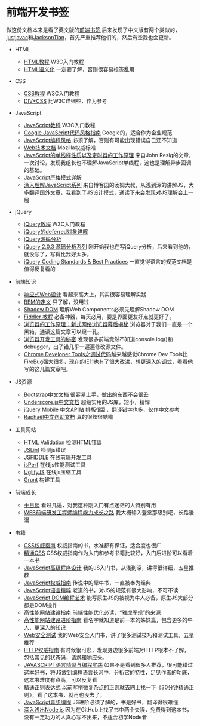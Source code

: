 # 前端开发书签

做这份文档本来是看了英文版的[前端书签](https://github.com/dypsilon/frontend-dev-bookmarks?source=cc),后来发现了中文版有两个类似的，[justjavac](https://github.com/justjavac/free-programming-books-zh_CN)和[JacksonTian](https://github.com/JacksonTian/fks)，首先严重推荐他们的，然后有空我也会更新。

+ HTML
  + [HTML教程](http://www.w3school.com.cn/html/) W3C入门教程
  + [HTML语义化](http://justineo.github.io/slideshows/semantic-html/) 一定要了解，否则很容易标签乱用

+ CSS
  + [CSS教程](http://www.w3school.com.cn/css/index.asp) W3C入门教程
  + [DIV+CSS](http://www.divcss5.com/) 比W3C详细些，作为参考

+ JavaScript
  + [JavaScript教程](http://www.w3school.com.cn/js/index.asp) W3C入门教程
  + [Google JavaScript代码风格指南](http://chajn.org/jsguide/javascriptguide.html) Google的，适合作为企业规范
  + [JavaScript编程风格](http://www.ruanyifeng.com/blog/2012/04/javascript_programming_style.html) 必须了解，否则有可能出现错误自己还不知道
  + [Web技术文档](https://developer.mozilla.org/zh-CN/docs/Web) Mozilla权威标准
  + [JavaScript的单线程性质以及定时器的工作原理](http://www.phpweblog.net/rainman/archive/2009/01/05/6267.html) 来自John Resig的文章，一次讨论，发现我组长也不理解JavaScript单线程，这也是理解异步回调的基础。
  + [JavaScript严格模式详解](http://www.ruanyifeng.com/blog/2013/01/javascript_strict_mode.html)
  + [深入理解JavaScript系列](http://www.cnblogs.com/TomXu/archive/2011/12/15/2288411.html) 来自博客园的汤姆大叔，从浅到深的讲解JS，大多翻译国外文章，我看到了JS设计模式，通读下来会发现对JS理解会上一层
 
+ jQuery
  + [jQuery教程](http://www.w3school.com.cn/jquery/) W3C入门教程
  + [jQuery的deferred对象详解](http://www.ruanyifeng.com/blog/2011/08/a_detailed_explanation_of_jquery_deferred_object.html)
  + [jQuery源码分析](http://www.cnblogs.com/nuysoft/archive/2011/11/14/2248023.html)
  + [jQuery 2.0.3 源码分析系列](http://www.cnblogs.com/aaronjs/p/3279314.html) 刚开始我也在写jQuery分析，后来看到他的，就没写了，写得比我好太多。
  + [jQuery Coding Standards & Best Practices](http://lab.abhinayrathore.com/jquery-standards/) 一直觉得语言的规范文档是值得反复看的

+ 前端知识
  + [响应式Web设计](http://beforweb.com/node/6) 看起来高大上，其实很容易理解实践
  + [BEM的定义](http://www.w3cplus.com/css/bem-definitions.html) 只了解，没用过
  + [Shadow DOM](http://www.toobug.net/article/what_is_shadow_dom.html) 理解Web Components必须先理解Shadow DOM
  + [Fiddler 教程](http://www.cnblogs.com/tankxiao/archive/2012/02/06/2337728.html) 必备神器，每天必用，要是界面更友好点就更好了。
  + [浏览器的工作原理：新式网络浏览器幕后揭秘](http://www.html5rocks.com/zh/tutorials/internals/howbrowserswork/) 浏览器对于我们一直是一个黑箱，通读这篇文章可以窥一孔。
  + [浏览器开发工具的秘密](http://jinlong.github.io/blog/2013/08/29/devtoolsecrets/) 发现很多前端竟然不知道console.log()和debugger，出了错几乎一遍遍修改源文件。
  + [Chrome Developer Tools之调试代码](http://www.kazaff.me/2014/01/14/chrome-developer-tools%E4%B9%8B%E8%B0%83%E8%AF%95%E4%BB%A3%E7%A0%81/)越来越感觉Chrome Dev Tools比FireBug强大很多，现在的IE11也有了很大改进，想更深入的调式，看看他写的这几篇文章吧。

+ JS资源
  + [Bootstrap中文文档](http://www.bootcss.com/) 很容易上手，做出的东西不会很丑
  + [Underscore.js中文文档](http://www.css88.com/doc/underscore/) 超级实用的JS库，短小，精悍
  + [jQuery Mobile 中文API站](http://www.jqmapi.com/) 排版很乱，翻译错字也多，仅作中文参考
  + [Raphaël中文帮助文档](http://lab.julying.com/raphael-js/docs/) 真的很炫很酷嘞

+ 工具网站
  + [HTML Validation](http://validator.w3.org/) 检测HTML错误
  + [JSLint](http://www.jslint.com/) 检测js错误
  + [JSFIDDLE](http://jsfiddle.net/) 在线前端开发工具
  + [jsPerf](http://jsperf.com/) 在线js性能测试工具
  + [UglifyJS](http://marijnhaverbeke.nl/uglifyjs) 在线js压缩工具
  + [Grunt](http://www.gruntjs.org/article/home.html) 构建工具
 
+ 前端成长
  + [十日谈](https://github.com/jayli/jayli.github.com/issues) 看过几遍，对我这种刚入门有点迷茫的人特别有用
  + [WEB前端研发工程师编程能力成长之路](http://www.cnblogs.com/eric6/archive/2011/03/23/1991777.html) 我大概输入登堂那级别吧，长路漫漫

+ 书籍
  + [CSS权威指南](http://book.douban.com/subject/1240134/) 权威指南的书，水准都有保证，适合度也很广
  + [精通CSS](http://book.douban.com/subject/4736167/) CSS权威指南作为入门和参考书籍比较好，入门后进阶可以看着一本书
  + [JavaScript高级程序设计](http://book.douban.com/subject/10546125/) 我的JS入门书，从浅到深，讲得很详细，五星推荐
  + [JavaScript权威指南](http://book.douban.com/subject/10549733/) 传说中的犀牛书，一直被奉为经典
  + [JavaScript语言精粹](http://book.douban.com/subject/3590768/) 老道的书，对JS的规范有很大影响，不可不读
  + [JavaScript DOM编程艺术](http://book.douban.com/subject/1921890/) 能写原生JS的被视为牛人必备，原生JS大部分都是DOM操作
  + [高性能网站建设指南](http://book.douban.com/subject/3132277/) 前端性能优化必读，“雅虎军规”的来源
  + [高性能网站建设进阶指南](http://book.douban.com/subject/4719162/) 看名字就知道是前一本的姊妹篇，包含更多的牛人，更深入的知识
  + [Web安全测试](http://book.douban.com/subject/4725272/) 我的Web安全入门书，讲了很多测试技巧和测试工具，五星推荐
  + [HTTP权威指南](http://book.douban.com/subject/10746113/) 有时候很可悲，发现身边很多前端对HTTP根本不了解，包括常见的状态码，请求和响应头。
  + [JAVASCRIPT语言精髓与编程实践](http://book.douban.com/subject/3012828/) 如果不是看到很多人推荐，很可能错过这本好书，将JS放到编程语言长河中，分析它的特性，足见作者的功底，这本书难度有点高，可以反复看
  + [精通正则表达式](http://book.douban.com/subject/2154713/) 以前写稍微复杂点的正则就去网上找一下《30分钟精通正则》，看了这本书，就再也没去了。
  + [JavaScript异步编程](http://book.douban.com/subject/24319975/) JS进阶必须了解的，书是好书，翻译得很难懂
  + [深入浅出Node.js](http://book.douban.com/subject/25768396/) 因为在GitHub上找了书中两个失误，免费得到这本书，没有一定功力的人真心写不出来，不适合初学Node者
  
  



